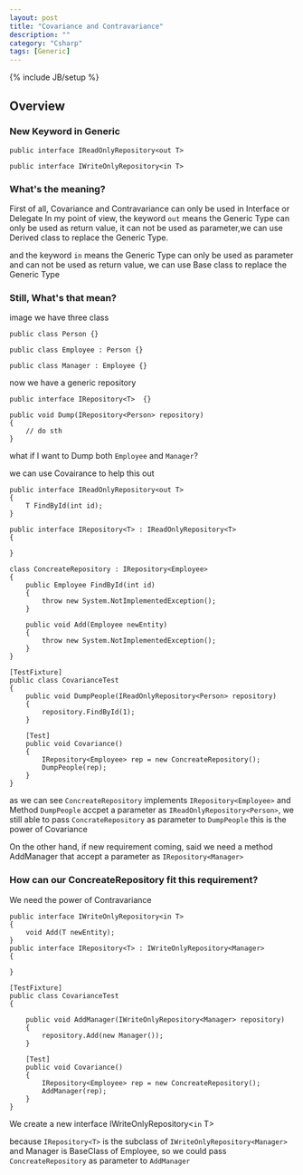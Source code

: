 ```yaml
---
layout: post
title: "Covariance and Contravariance"
description: ""
category: "Csharp"
tags: [Generic]
---
```

{% include JB/setup %}

## Overview

### New Keyword in Generic


	public interface IReadOnlyRepository<out T>
	
	public interface IWriteOnlyRepository<in T>



### What's the meaning?

First of all, Covariance and Contravariance can only be used in Interface or Delegate
In my point of view, the keyword `out` means the Generic Type can only be used as return value, it can not be used as parameter,we can use Derived class to replace the Generic Type.

and the keyword `in` means the Generic Type can only be used as parameter and can not be used as return value, we can use Base class to replace the Generic Type

### Still, What's that mean?
image we have three class

	public class Person {}
	
	public class Employee : Person {}
	
	public class Manager : Employee {}


now we have a generic repository

	public interface IRepository<T>  {}
	
	public void Dump(IRepository<Person> repository)
	{
	    // do sth
	}


what if I want to Dump both `Employee` and `Manager`?

we can use Covairance to help this out


	public interface IReadOnlyRepository<out T>
	{
	    T FindById(int id);
	}

 	public interface IRepository<T> : IReadOnlyRepository<T>
    {

    }

 	class ConcreateRepository : IRepository<Employee>
    {
        public Employee FindById(int id)
        {
            throw new System.NotImplementedException();
        }

        public void Add(Employee newEntity)
        {
            throw new System.NotImplementedException();
        }
    }

 	[TestFixture]
    public class CovarianceTest
    {
        public void DumpPeople(IReadOnlyRepository<Person> repository)
        {
            repository.FindById(1);
        }

        [Test]
        public void Covariance()
        {
            IRepository<Employee> rep = new ConcreateRepository();
            DumpPeople(rep);
        }
    }

as we can see `ConcreateRepository` implements `IRepository<Employee>` and Method `DumpPeople` accpet a parameter as `IReadOnlyRepository<Person>`, we still able to pass `ConcrateRepository` as parameter to `DumpPeople` this is the power of Covariance

On the other hand, if new requirement coming, said we need a method AddManager that accept a parameter as 
`IRepository<Manager>`

### How can our ConcreateRepository fit this requirement?

We need the power of Contravariance

 	public interface IWriteOnlyRepository<in T>
    {
        void Add(T newEntity);
    }
    public interface IRepository<T> : IWriteOnlyRepository<Manager>
    {

    }

 	[TestFixture]
    public class CovarianceTest
    {
       
        public void AddManager(IWriteOnlyRepository<Manager> repository)
        {
            repository.Add(new Manager());
        }

        [Test]
        public void Covariance()
        {
            IRepository<Employee> rep = new ConcreateRepository();
            AddManager(rep);
        }
    }

We create a new interface IWriteOnlyRepository<`in` T>

because `IRepository<T>` is the subclass of `IWriteOnlyRepository<Manager>` and Manager is BaseClass of Employee, so we could pass `ConcreateRepository` as parameter to `AddManager`